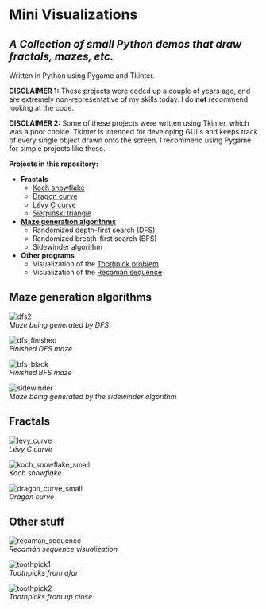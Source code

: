 # Mini Visualizations
## *A Collection of small Python demos that draw fractals, mazes, etc.*

Written in Python using Pygame and Tkinter.

**DISCLAIMER 1:** These projects were coded up a couple of years ago, and are extremely non-representative of my skills today. I do **not** recommend looking at the code.

**DISCLAIMER 2:** Some of these projects were written using Tkinter, which was a poor choice. Tkinter is intended for developing GUI's and keeps track of every single object drawn onto the screen. I recommend using Pygame for simple projects like these.

**Projects in this repository:**
- **Fractals**
  - [Koch snowflake](https://en.wikipedia.org/wiki/Koch_snowflake)
  - [Dragon curve](https://en.wikipedia.org/wiki/Dragon_curve)
  - [Lévy C curve](https://en.wikipedia.org/wiki/L%C3%A9vy_C_curve)
  - [Sierpiński triangle](https://en.wikipedia.org/wiki/Sierpi%C5%84ski_triangle)
- [**Maze generation algorithms**](https://en.wikipedia.org/wiki/Maze_generation_algorithm)
  - Randomized depth-first search (DFS)
  - Randomized breath-first search (BFS)
  - Sidewinder algorithm
- **Other programs**
  - Visualization of the [Toothpick problem](https://en.wikipedia.org/wiki/Toothpick_sequence)
  - Visualization of the [Recamán sequence](https://en.wikipedia.org/wiki/Recam%C3%A1n%27s_sequence)

## Maze generation algorithms
![dfs2](https://user-images.githubusercontent.com/38156481/142429572-11740ee7-f5db-4c80-8cf3-677d9125119e.gif)  
*Maze being generated by DFS*

![dfs_finished](https://user-images.githubusercontent.com/38156481/142278666-d6c8056c-06fd-489a-b8e1-9786523c0420.png)  
*Finished DFS maze*

![bfs_black](https://user-images.githubusercontent.com/38156481/142281414-3cfe286c-299b-4df0-90dd-c0ce0ce16e2c.png)  
*Finished BFS maze*

![sidewinder](https://user-images.githubusercontent.com/38156481/142429681-40e5709a-5034-4fc0-a6ff-e6bbcfeb3cec.gif)  
*Maze being generated by the sidewinder algorithm*

## Fractals
![levy_curve](https://user-images.githubusercontent.com/38156481/143443951-3f164f9f-1e7d-49cb-9b5d-7b1669569786.gif)  
*Lévy C curve*

![koch_snowflake_small](https://user-images.githubusercontent.com/38156481/143443982-d492658e-7633-44a1-ad13-fc25f8e262ba.gif)  
*Koch snowflake*

![dragon_curve_small](https://user-images.githubusercontent.com/38156481/143443998-430127ca-b42d-441f-9d74-ea09b6cfc22c.gif)  
*Dragon curve*

## Other stuff
![recaman_sequence](https://user-images.githubusercontent.com/38156481/143444071-29a30972-6f19-49a8-a32c-44abe2ec3afa.gif)  
*Recamán sequence visualization*

![toothpick1](https://user-images.githubusercontent.com/38156481/143444089-498819a7-b3e9-4f04-9ae9-4fc3d4c64f94.gif)  
*Toothpicks from afar*

![toothpick2](https://user-images.githubusercontent.com/38156481/143444096-e7b3382d-1ea0-4bdb-92f4-304700c2a9d7.gif)  
*Toothpicks from up close*
